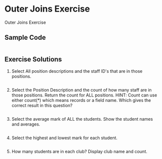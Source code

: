 # Outer Joins Exercise
Outer Joins Exercise

## Sample Code

```sql

```

## Exercise Solutions
1. Select All position descriptions and the staff ID's that are in those positions.<br>

```sql

```

2. Select the Position Description and the count of how many staff are in those positions. Return the count for ALL positions. HINT: Count can use either count(*) which means records or a field name. Which gives the correct result in this question?<br>

```sql

```

3. Select the average mark of ALL the students. Show the student names and averages.<br>

```sql

```

4. Select the highest and lowest mark for each student.<br>

```sql

```

5. How many students are in each club? Display club name and count.<br>

```sql

```